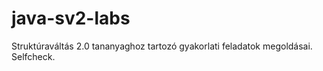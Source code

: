 # java-sv2-labs
Struktúraváltás 2.0 tananyaghoz tartozó gyakorlati feladatok megoldásai. Selfcheck.
